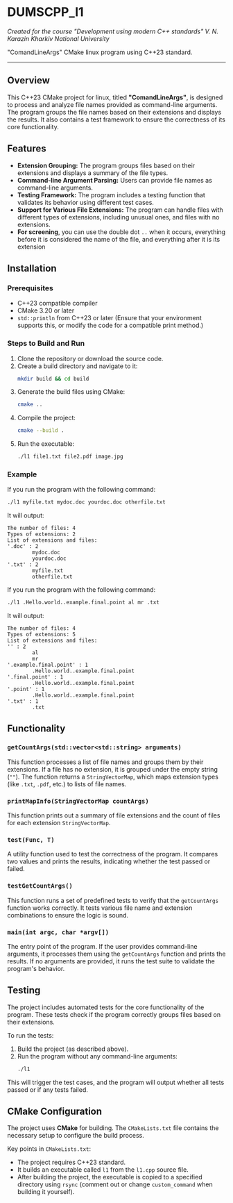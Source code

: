 # DUMSCPP_l1

_Created for the course "Development using modern C++ standards" V. N. Karazin Kharkiv National University_

"ComandLineArgs" CMake linux program using C++23 standard.

---
## Overview

This C++23 CMake project for linux, titled **"ComandLineArgs"**, is designed to process and analyze file names provided as command-line arguments. The program groups the file names based on their extensions and displays the results. It also contains a test framework to ensure the correctness of its core functionality.

## Features

- **Extension Grouping:** The program groups files based on their extensions and displays a summary of the file types.
- **Command-line Argument Parsing:** Users can provide file names as command-line arguments.
- **Testing Framework:** The program includes a testing function that validates its behavior using different test cases.
- **Support for Various File Extensions:** The program can handle files with different types of extensions, including unusual ones, and files with no extensions.
- **For screening**, you can use the double dot `..` when it occurs, everything before it is considered the name of the file, and everything after it is its extension

## Installation

### Prerequisites

- C++23 compatible compiler
- CMake 3.20 or later
- `std::println` from C++23 or later (Ensure that your environment supports this, or modify the code for a compatible print method.)

### Steps to Build and Run

1. Clone the repository or download the source code.
2. Create a build directory and navigate to it:
   ```bash
   mkdir build && cd build
   ```
3. Generate the build files using CMake:
   ```bash
   cmake ..
   ```
4. Compile the project:
   ```bash
   cmake --build .
   ```
5. Run the executable:
   ```bash
   ./l1 file1.txt file2.pdf image.jpg
   ```

### Example

If you run the program with the following command:
```bash
./l1 myfile.txt mydoc.doc yourdoc.doc otherfile.txt
```

It will output:
```
The number of files: 4
Types of extensions: 2
List of extensions and files:
'.doc' : 2
        mydoc.doc
        yourdoc.doc
'.txt' : 2
        myfile.txt
        otherfile.txt
```

If you run the program with the following command:
```bash
./l1 .Hello.world..example.final.point al mr .txt
```

It will output:
```
The number of files: 4
Types of extensions: 5
List of extensions and files:
'' : 2
        al
        mr
'.example.final.point' : 1
        .Hello.world..example.final.point
'.final.point' : 1
        .Hello.world..example.final.point
'.point' : 1
        .Hello.world..example.final.point
'.txt' : 1
        .txt
```

## Functionality

### `getCountArgs(std::vector<std::string> arguments)`

This function processes a list of file names and groups them by their extensions. If a file has no extension, it is grouped under the empty string (`""`). The function returns a `StringVectorMap`, which maps extension types (like `.txt`, `.pdf`, etc.) to lists of file names.

### `printMapInfo(StringVectorMap countArgs)`

This function prints out a summary of file extensions and the count of files for each extension `StringVectorMap`.

### `test(Func, T)`

A utility function used to test the correctness of the program. It compares two values and prints the results, indicating whether the test passed or failed.

### `testGetCountArgs()`

This function runs a set of predefined tests to verify that the `getCountArgs` function works correctly. It tests various file name and extension combinations to ensure the logic is sound.

### `main(int argc, char *argv[])`

The entry point of the program. If the user provides command-line arguments, it processes them using the `getCountArgs` function and prints the results. If no arguments are provided, it runs the test suite to validate the program's behavior.

## Testing

The project includes automated tests for the core functionality of the program. These tests check if the program correctly groups files based on their extensions.

To run the tests:

1. Build the project (as described above).
2. Run the program without any command-line arguments:
   ```bash
   ./l1
   ```

This will trigger the test cases, and the program will output whether all tests passed or if any tests failed.

## CMake Configuration

The project uses **CMake** for building. The `CMakeLists.txt` file contains the necessary setup to configure the build process.

Key points in `CMakeLists.txt`:
- The project requires C++23 standard.
- It builds an executable called `l1` from the `l1.cpp` source file.
- After building the project, the executable is copied to a specified directory using `rsync` (comment out or change `custom_command` when building it yourself).
